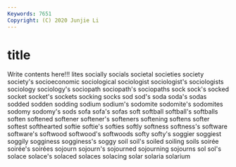 ```yaml
---
Keywords: 7651
Copyright: (C) 2020 Junjie Li
---
```


# title

Write contents here!!!
lites 
socially 
socials
societal 
societies 
society 
society's 
socioeconomic 
sociological 
sociologist 
sociologist's 
sociologists 
sociology
sociology's 
sociopath 
sociopath's 
sociopaths 
sock 
sock's 
socked 
socket 
socket's 
sockets
socking 
socks 
sod 
sod's 
soda 
soda's 
sodas 
sodded 
sodden 
sodding
sodium 
sodium's 
sodomite 
sodomite's 
sodomites 
sodomy 
sodomy's 
sods 
sofa 
sofa's
sofas 
soft 
softball 
softball's 
softballs 
soften 
softened 
softener 
softener's 
softeners
softening 
softens 
softer 
softest 
softhearted 
softie 
softie's 
softies 
softly 
softness
softness's 
software 
software's 
softwood 
softwood's 
softwoods 
softy 
softy's 
soggier 
soggiest
soggily 
sogginess 
sogginess's 
soggy 
soil 
soil's 
soiled 
soiling 
soils 
soirée
soirée's 
soirées 
sojourn 
sojourn's 
sojourned 
sojourning 
sojourns 
sol 
sol's 
solace
solace's 
solaced 
solaces 
solacing 
solar 
solaria 
solarium 
